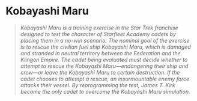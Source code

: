 # Kobayashi Maru
> *Kobayashi Maru is a training exercise in the Star Trek franchise designed to test the character of Starfleet Academy cadets by placing them in a no-win scenario. 
> The nominal goal of the exercise is to rescue the civilian fuel ship Kobayashi Maru, which is damaged and stranded in neutral territory between the Federation and the Klingon Empire. The cadet being evaluated must decide whether to attempt to rescue the Kobayashi Maru—endangering their ship and crew—or leave the Kobayashi Maru to certain destruction.
> If the cadet chooses to attempt a rescue, an insurmountable enemy force attacks their vessel. By reprogramming the test, James T. Kirk became the only cadet to overcome the Kobayashi Maru simulation.*
